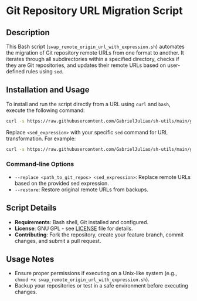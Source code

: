 # Git Repository URL Migration Script

## Description

This Bash script (`swap_remote_origin_url_with_expression.sh`) automates the migration of Git repository remote URLs from one format to another. It iterates through all subdirectories within a specified directory, checks if they are Git repositories, and updates their remote URLs based on user-defined rules using `sed`.

## Installation and Usage

To install and run the script directly from a URL using `curl` and `bash`, execute the following command:

```bash
curl -s https://raw.githubusercontent.com/GabrielJuliao/sh-utils/main/git/swap_remote_origin_url_with_expression.sh | bash -s -- --replace . '<sed_expression>'
```

Replace `<sed_expression>` with your specific `sed` command for URL transformation. For example:

```bash
curl -s https://raw.githubusercontent.com/GabrielJuliao/sh-utils/main/git/swap_remote_origin_url_with_expression.sh | bash -s -- --replace . 's|^([a-zA-Z]+)://([^@]+)@server1\.mydomain1\.com(:[0-9]+)?(/a)?(/[^ ]*)?|https://\2@server2.mydomain2.com/a\5|'
```

### Command-line Options

- `--replace <path_to_git_repos> <sed_expression>`: Replace remote URLs based on the provided sed expression.
- `--restore`: Restore original remote URLs from backups.

## Script Details

- **Requirements**: Bash shell, Git installed and configured.
- **License**: GNU GPL - see [LICENSE](../LICENSE) file for details.
- **Contributing**: Fork the repository, create your feature branch, commit changes, and submit a pull request.

## Usage Notes

- Ensure proper permissions if executing on a Unix-like system (e.g., `chmod +x swap_remote_origin_url_with_expression.sh`).
- Backup your repositories or test in a safe environment before executing changes.